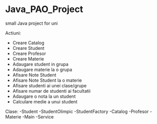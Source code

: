 # Java_PAO_Project
small Java project for uni

Actiuni:
- Creare Catalog 
- Creare Student
- Creare Profesor
- Creare Materie
- Adaugare student in grupa
- Adaugare materie la o grupa
- Afisare Note Student 
- Afisare Note Student la o materie
- Afisare studenti ai unei clase/grupe
- Afisare numar de studenti ai facultatii
- Adaugare o nota la un student
- Calculare medie a unui student

Clase:
-Student 
 -StudentOlimpic
-StudentFactory
-Catalog
-Profesor
-Materie
-Main
-Service
